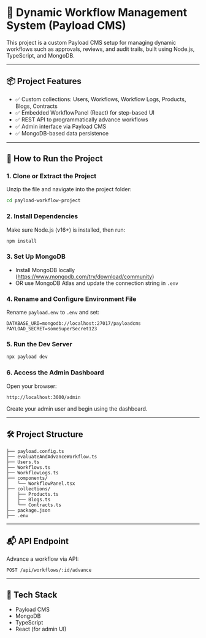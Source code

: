 # 🧠 Dynamic Workflow Management System (Payload CMS)

This project is a custom Payload CMS setup for managing dynamic workflows such as approvals, reviews, and audit trails, built using Node.js, TypeScript, and MongoDB.

---

## 📦 Project Features

- ✅ Custom collections: Users, Workflows, Workflow Logs, Products, Blogs, Contracts
- ✅ Embedded WorkflowPanel (React) for step-based UI
- ✅ REST API to programmatically advance workflows
- ✅ Admin interface via Payload CMS
- ✅ MongoDB-based data persistence

---

## 🚀 How to Run the Project

### 1. Clone or Extract the Project
Unzip the file and navigate into the project folder:
```bash
cd payload-workflow-project
```

### 2. Install Dependencies
Make sure Node.js (v16+) is installed, then run:
```bash
npm install
```

### 3. Set Up MongoDB
- Install MongoDB locally (https://www.mongodb.com/try/download/community)
- OR use MongoDB Atlas and update the connection string in `.env`

### 4. Rename and Configure Environment File
Rename `payload.env` to `.env` and set:
```env
DATABASE_URI=mongodb://localhost:27017/payloadcms
PAYLOAD_SECRET=someSuperSecret123
```

### 5. Run the Dev Server
```bash
npx payload dev
```

### 6. Access the Admin Dashboard
Open your browser:
```
http://localhost:3000/admin
```

Create your admin user and begin using the dashboard.

---

## 🛠 Project Structure

```
├── payload.config.ts
├── evaluateAndAdvanceWorkflow.ts
├── Users.ts
├── Workflows.ts
├── WorkflowLogs.ts
├── components/
│   └── WorkflowPanel.tsx
├── collections/
│   ├── Products.ts
│   ├── Blogs.ts
│   └── Contracts.ts
├── package.json
├── .env
```

---

## 📬 API Endpoint
Advance a workflow via API:
```
POST /api/workflows/:id/advance
```

---

## 🧪 Tech Stack

- Payload CMS
- MongoDB
- TypeScript
- React (for admin UI)

